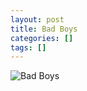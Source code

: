 ```yaml
---
layout: post
title: Bad Boys
categories: []
tags: []
---
```

![Bad Boys](https://m.media-amazon.com/images/M/MV5BMGE1ZTQ0ZTEtZTEwZS00NWE0LTlmMDUtMTE1ZWJiZTYzZTQ2XkEyXkFqcGdeQXVyNTAyODkwOQ@@._V1.jpg)
